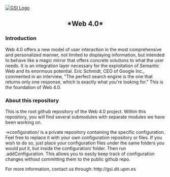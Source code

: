 <a href="http://gsi.dit.upm.es/">![GSI Logo](http://gsi.dit.upm.es/templates/jgsi/images/logo.png)</a>
<h2><center>*Web 4.0*</center></h2>

<h3>Introduction</h3>
Web 4.0 offers a new model of user interaction in the most comprehensive and personalized manner, not limited to displaying information, but intended to behave like a magic mirror that offers concrete solutions to what the user needs. It is an integration layer necessary for the exploitation of Semantic Web and its enormous potential. Eric Schmidt, CEO of Google Inc., commented in an interview, "The perfect search engine is the one that returns only one response, which is exactly what you're looking for." This is the foundation of Web 4.0.

<h3>About this repository</h3>
<div>
This is the root github repository of the Web 4.0 project. Within this repository, you will find several submodules with separate modules we have been working on.

->configuration/ is a private repository containing the specific configuration. Feel free to replace it with your own configuration repository or files. If you wish to do so, just place your configuration files under the same folders you would put it, but inside the configuration/ folder. Then run .addConfiguration. This allows you to easily keep track of configuration changes without committing them to the public github repo.
</div>

<div>
For more information, contact us through: http://gsi.dit.upm.es
</div>
